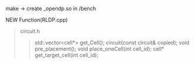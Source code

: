 make -> create _opendp.so in /bench

NEW Function(RLDP.cpp)  
>circuit.h 
>>std::vector<cell*> get_Cell();
>>circuit(const circuit& copied);
>>void pre_placement();
>>void place_oneCell(int cell_id);
>>cell* get_target_cell(int cell_id); 
